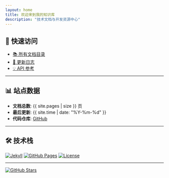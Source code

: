 ```yaml
---
layout: home
title: 欢迎来到我的知识库
description: "技术文档与开发资源中心"
---
```


## 🚀 快速访问

- [📚 所有文档目录](/docs/)
- [🔄 更新日志](/changelog/)
- [💡 API 参考](/api/)

---

## 📊 站点数据

- **文档总数**: {{ site.pages | size }} 页
- **最后更新**: {{ site.time | date: "%Y-%m-%d" }}
- **代码仓库**: [GitHub](https://github.com/ljh938527/ljh938527.github.io)

---

## 🛠️ 技术栈

[![Jekyll](https://img.shields.io/badge/Jekyll-4.3.3-cc0000)](https://jekyllrb.com/)
[![GitHub Pages](https://img.shields.io/badge/Hosted_on-GitHub%20Pages-blue)](https://pages.github.com/)
[![License](https://img.shields.io/badge/License-MIT-green)](LICENSE)

---

[![GitHub Stars](https://img.shields.io/github/stars/ljh938527/ljh938527.github.io?style=social)](https://github.com/ljh938527/ljh938527.github.io)
